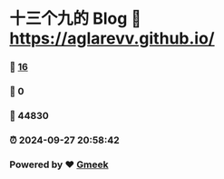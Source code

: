 # 十三个九的 Blog :link: https://aglarevv.github.io/ 
### :page_facing_up: [16](https://aglarevv.github.io//tag.html) 
### :speech_balloon: 0 
### :hibiscus: 44830 
### :alarm_clock: 2024-09-27 20:58:42 
### Powered by :heart: [Gmeek](https://github.com/Meekdai/Gmeek)
